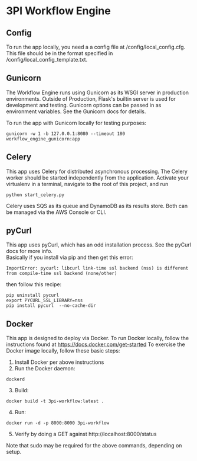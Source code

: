 3PI Workflow Engine
=======

Config
-----
To run the app locally, you need a a config file at /config/local_config.cfg.  This file should be in the format
specified in /config/local_config_template.txt. 

Gunicorn
-----
The Workflow Engine runs using Gunicorn as its WSGI server in production environments. Outside of Production,
Flask's builtin server is used for development and testing.  Gunicorn options can be passed in as environment variables.
See the Gunicorn docs for details.  

To run the app with Gunicorn locally for testing purposes:
```
gunicorn -w 1 -b 127.0.0.1:8080 --timeout 180 workflow_engine_gunicorn:app

```
Celery
-----
This app uses Celery for distributed asynchronous processing.  The Celery worker should be started independently from 
the application.  Activate your virtualenv in a terminal, navigate to the root of this project, and run 
```
python start_celery.py

```
Celery uses SQS as its queue and DynamoDB as its results store.  Both can be managed via the AWS Console or CLI.
  
pyCurl
-----
This app uses pyCurl, which has an odd installation process.  See the pyCurl docs for more info.  
Basically if you install via pip and then get this error:

```
ImportError: pycurl: libcurl link-time ssl backend (nss) is different from compile-time ssl backend (none/other)

```
then follow this recipe:
```
pip uninstall pycurl
export PYCURL_SSL_LIBRARY=nss
pip install pycurl  --no-cache-dir

```

Docker
-----
This app is designed to deploy via Docker.  To run Docker locally, follow the instructions found at https://docs.docker.com/get-started
To exercise the Docker image locally, follow these basic steps: 
1. Install Docker per above instructions
2. Run the Docker daemon: 
```
dockerd
```
3. Build: 
```
docker build -t 3pi-workflow:latest .
```
4. Run: 
```
docker run -d -p 8000:8000 3pi-workflow
```
5. Verify by doing a GET against http://localhost:8000/status

Note that sudo may be required for the above commands, depending on setup.